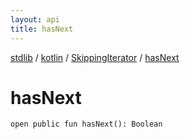 ```yaml
---
layout: api
title: hasNext
---
```

[stdlib](../../index.md) / [kotlin](../index.md) / [SkippingIterator](index.md) / [hasNext](hasNext.md)

# hasNext

```
open public fun hasNext(): Boolean
```

